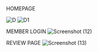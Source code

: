 HOMEPAGE

![D](https://github.com/user-attachments/assets/ca5e76d3-a107-47ed-8f65-5e7d87545975)
![D1](https://github.com/user-attachments/assets/5b94a45e-3d66-4900-831f-a06d7a04d915)


MEMBER LOGIN 
![Screenshot (12)](https://github.com/user-attachments/assets/443558fc-5fbc-405e-b97e-e9171d5c51f0)


REVIEW PAGE
![Screenshot (13)](https://github.com/user-attachments/assets/cbded95f-6c10-45fd-9342-374a5ecff675)

